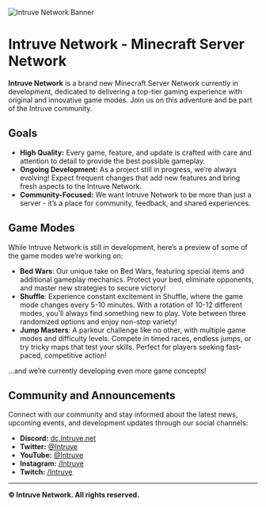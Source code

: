 ![Intruve Network Banner](https://pbs.twimg.com/profile_banners/1363274765558026243/1717117558/1500x500)

# Intruve Network - Minecraft Server Network

**Intruve Network** is a brand new Minecraft Server Network currently in development, dedicated to delivering a top-tier gaming experience with original and innovative game modes. Join us on this adventure and be part of the Intruve community.

## Goals

- **High Quality:** Every game, feature, and update is crafted with care and attention to detail to provide the best possible gameplay.
- **Ongoing Development:** As a project still in progress, we’re always evolving! Expect frequent changes that add new features and bring fresh aspects to the Intruve Network.
- **Community-Focused:** We want Intruve Network to be more than just a server - it’s a place for community, feedback, and shared experiences.

## Game Modes
While Intruve Network is still in development, here’s a preview of some of the game modes we’re working on:

- **Bed Wars**: Our unique take on Bed Wars, featuring special items and additional gameplay mechanics. Protect your bed, eliminate opponents, and master new strategies to secure victory!
- **Shuffle**: Experience constant excitement in Shuffle, where the game mode changes every 5-10 minutes. With a rotation of 10-12 different modes, you’ll always find something new to play. Vote between three randomized options and enjoy non-stop variety!
- **Jump Masters**: A parkour challenge like no other, with multiple game modes and difficulty levels. Compete in timed races, endless jumps, or try tricky maps that test your skills. Perfect for players seeking fast-paced, competitive action!

…and we’re currently developing even more game concepts!

## Community and Announcements

Connect with our community and stay informed about the latest news, upcoming events, and development updates through our social channels:

- **Discord:** [dc.Intruve.net](https://dc.intruve.net)
- **Twitter:** [@Intruve](https://twitter.com/intruve)
- **YouTube:** [@Intruve](https://youtube.com/@intruve)
- **Instagram:** [/Intruve](https://instagram.com/intruve)
- **Twitch:** [/Intruve](https://twitch.com/intruve)

---

**© Intruve Network. All rights reserved.**
